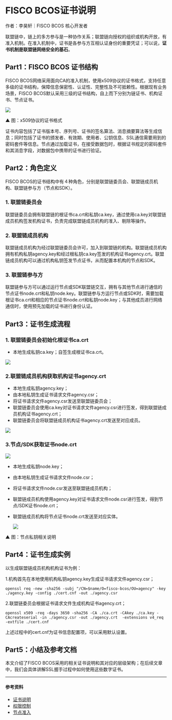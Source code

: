 # FISCO BCOS证书说明

作者：李昊轩｜FISCO BCOS 核心开发者

联盟链中，链上的多方参与是一种协作关系；联盟链向授权的组织或机构开放，有准入机制。在准入机制中，证书是各参与方互相认证身份的重要凭证；可以说，**证书机制是联盟链网络安全的基石**。

## Part1：FISCO BCOS 证书结构

FISCO BCOS网络采用面向CA的准入机制，使用x509协议的证书格式，支持任意多级的证书结构，保障信息保密性、认证性、完整性及不可抵赖性。根据现有业务场景，FISCO BCOS默认采用三级的证书结构，自上而下分别为链证书、机构证书、节点证书。

![](../../../../images/articles/certificate_description/IMG_5540.PNG)

▲ 图：x509协议的证书格式

证书内容包括了证书版本号、序列号、证书的签名算法、消息摘要算法等生成信息；同时包括了证书的颁发者、有效期、使用者、公钥信息、SSL通信需要用到的密码套件等信息。节点通过加载证书，在接受数据包时，根据证书规定的密码套件和其消息字段，对数据包中携带的证书进行验证。

## Part2：角色定义

FISCO BCOS的证书结构中有４种角色，分别是联盟链委员会、联盟链成员机构、联盟链参与方（节点和SDK）。

### 1. 联盟链委员会

联盟链委员会拥有联盟链的根证书ca.crt和私钥ca.key，通过使用ca.key对联盟链成员机构签发机构证书，负责完成联盟链成员机构的准入、剔除等操作。

### 2. 联盟链成员机构

联盟链成员机构为经过联盟链委员会许可，加入到联盟链的机构。联盟链成员机构拥有机构私钥agency.key和经过根私钥ca.key签发的机构证书agency.crt。联盟链成员机构可以通过机构私钥签发节点证书，从而配置本机构的节点和SDK。

### 3. 联盟链参与方

联盟链参与方可以通过运行节点或SDK联盟链交互，拥有与其他节点进行通信的节点证书node.crt和私钥node.key。联盟链参与方运行节点或SDK时，需要加载根证书ca.crt和相应的节点证书node.crt和私钥node.key；与其他成员进行网络通信时，使用预先加载的证书进行身份认证。

## Part3：证书生成流程

### 1. 联盟链委员会初始化根证书ca.crt

- 本地生成私钥ca.key；自签生成根证书ca.crt。

![](../../../../images/articles/certificate_description/IMG_5541.PNG)

### 2.联盟链成员机构获取机构证书agency.crt

- 本地生成私钥agency.key；
- 由本地私钥生成证书请求文件agency.csr；
- 将证书请求文件agency.csr发送至联盟链委员会；
- 联盟链委员会使用ca.key对证书请求文件agency.csr进行签发，得到联盟链成员机构证书agency.crt；
- 联盟链委员会将联盟链成员机构证书agency.crt发送至对应成员。

![](../../../../images/articles/certificate_description/IMG_5542.PNG)

### 3.节点/SDK获取证书node.crt

![](../../../../images/articles/certificate_description/IMG_5543.PNG)

- 本地生成私钥node.key；

- 由本地私钥生成证书请求文件node.csr；

- 将证书请求文件node.csr发送至联盟链成员机构；

- 联盟链成员机构使用agency.key对证书请求文件node.csr进行签发，得到节点/SDK证书node.crt；

- 联盟链成员机构将节点证书node.crt发送至对应实体。

  ![](../../../../images/articles/certificate_description/IMG_5544.PNG)

▲ 图：节点私钥相关说明

## Part4：证书生成实例

以生成联盟链成员机构机构证书为例：

1.机构首先在本地使用机构私钥agency.key生成证书请求文件agency.csr；

```
openssl req -new -sha256 -subj "/CN=$name/O=fisco-bcos/OU=agency" -key ./agency.key -config ./cert.cnf -out ./agency.csr
```

2.联盟链委员会根据证书请求文件生成机构证书agency.crt；

```
openssl x509 -req -days 3650 -sha256 -CA ./ca.crt -CAkey ./ca.key -CAcreateserial -in ./agency.csr -out ./agency.crt  -extensions v4_req -extfile ./cert.cnf
```

上述过程中的cert.cnf为证书信息配置项，可以采用默认设置。

## Part5：小结及参考文档

本文介绍了FISCO BCOS采用的相关证书说明和其对应的层级架构；在后续文章中，我们会具体讲解SSL握手过程中如何使用这些数字证书。 

------

#### 参考资料

- [证书说明](https://fisco-bcos-documentation.readthedocs.io/zh_CN/latest/docs/blockchain_dev/certificates.html)
- [权限控制](https://fisco-bcos-documentation.readthedocs.io/zh_CN/latest/docs/manual/permission_control.html)
- [节点准入](https://fisco-bcos-documentation.readthedocs.io/zh_CN/latest/docs/blockchain_dev/node_management.html)

